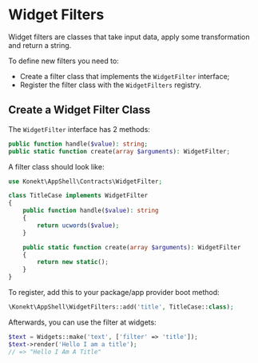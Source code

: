 # Widget Filters

Widget filters are classes that take input data, apply some transformation and return a string.

To define new filters you need to:

- Create a filter class that implements the `WidgetFilter` interface;
- Register the filter class with the `WidgetFilters` registry.

## Create a Widget Filter Class

The `WidgetFilter` interface has 2 methods:

```php
public function handle($value): string;
public static function create(array $arguments): WidgetFilter;
```

A filter class should look like:

```php
use Konekt\AppShell\Contracts\WidgetFilter;

class TitleCase implements WidgetFilter
{
    public function handle($value): string
    {
        return ucwords($value);
    }

    public static function create(array $arguments): WidgetFilter
    {
        return new static();
    }
}
```

To register, add this to your package/app provider boot method:

```php
\Konekt\AppShell\WidgetFilters::add('title', TitleCase::class);
```

Afterwards, you can use the filter at widgets:

```php
$text = Widgets::make('text', ['filter' => 'title']);
$text->render('Hello I am a title');
// => "Hello I Am A Title"
```
